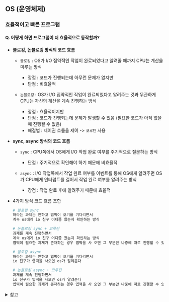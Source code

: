 ## **OS (운영체제)**

### **효율적이고 빠른 프로그램**

#### **Q. 어떻게 하면 프로그램이 더 효율적으로 동작할까?**

* **블로킹, 논블로킹 방식의 코드 흐름**
	- `블로킹` : OS가 I/O 집약적인 작업이 완료되었다고 알려줄 때까지 CPU는 계산을 미루는 방식
		- 장점 : 코드가 진행되는데 아무런 문제가 없지만
		- 단점 : 비효율적

	- `논블로킹` : OS가 I/O 집약적인 작업이 완료되었다고 알려주는 것과 무관하게 CPU는 자신의 계산을 계속 진행하는 방식
		- 장점 : 효율적이지만
		- 단점 : 코드가 진행되는데 문제가 발생할 수 있음 (필요한 코드가 아직 없을 때 진행될 수 없음)
		- 해결법 : 제어권 흐름을 제어 -> `코루틴` 사용

* **sync, async 방식의 코드 흐름**
	- `sync` : CPU쪽에서 OS에게 I/O 작업 완료 여부를 주기적으로 질문하는 방식
		- 단점 : 주기적으로 확인해야 하기 때문에 비효율적

	- `async` : I/O 작업쪽에서 작업 완료 여부를 이벤트를 통해 OS에게 알려주면 OS가 CPU에게 인터럽트를 걸어서 작업 완료 여부를 알려주는 방식
		- 장점 : 작업 완료 후에 알려주기 때문에 효율적

* 4가지 방식 코드 흐름 조합
	```python
	# 블로킹 sync
	하라는 과제는 안하고 엽떡이 오기를 기다리면서
	계속 os에게 io 친구 어디쯤 왔는지 확인하는 방식

	# 논블로킹 sync + 코루틴
	과제를 계속 진행하면서
	계속 os에게 io 친구 어디쯤 왔는지 확인하는 방식
	엽떡이 필요한 과제가 존재하는 경우 엽떡을 사 오면 그 부분만 나중에 따로 진행할 수 있도록 함

	# 블로킹 async
	하라는 과제는 안하고 엽떡이 오기를 기다리면서
	io 친구가 엽떡을 사오면 os가 알려준다

	# 논블로킹 async + 코루틴
	과제를 계속 진행하면서
	io 친구가 엽떡을 사오면 os가 알려준다
	엽떡이 필요한 과제가 존재하는 경우 엽떡을 사 오면 그 부분만 나중에 따로 진행할 수 있도록 함
	```











<details>
<summary>참고</summary>

* 명령어
	- CPU 집약적 : 계산, ...
	- I/O 집약적 : 파일 읽기, 통신, ...

* 

</details>